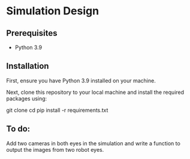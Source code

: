 # Simulation Design

## Prerequisites

- Python 3.9

## Installation
First, ensure you have Python 3.9 installed on your machine.

Next, clone this repository to your local machine and install the required packages using:

git clone <repository-url>
cd <repository-directory>
pip install -r requirements.txt


## To do:
Add two cameras in both eyes in the simulation and write a function to output the images from two robot eyes.



